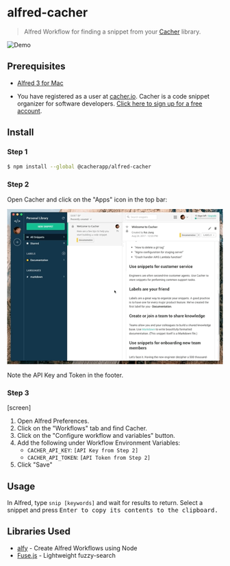 # alfred-cacher
> Alfred Workflow for finding a snippet from your [Cacher](https://www.cacher.io) library. 

![Demo](/media/demo.gif "Demo")

## Prerequisites

- [Alfred 3 for Mac](https://www.alfredapp.com/)

- You have registered as a user at [cacher.io](https://www.cacher.io). Cacher is a code snippet organizer for 
software developers. [Click here to sign up for a free account](https://www.cacher.io).

## Install

### Step 1

```bash
$ npm install --global @cacherapp/alfred-cacher
```

### Step 2

Open Cacher and click on the "Apps" icon in the top bar:

![Get API Key and Token](/media/get-key-token.gif "Get API Key and Token")

Note the API Key and Token in the footer.  

### Step 3

[screen]

1. Open Alfred Preferences. 
2. Click on the "Workflows" tab and find Cacher.
3. Click on the "Configure workflow and variables" button.
4. Add the following under Workflow Environment Variables:
    - `CACHER_API_KEY`: `[API Key from Step 2]`
    - `CACHER_API_TOKEN`: `[API Token from Step 2]`
5. Click "Save"

## Usage

In Alfred, type `snip [keywords]` and wait for results to return. Select a snippet and press <kbd>Enter</kdd> to copy
its contents to the clipboard.

## Libraries Used

- [alfy](https://github.com/sindresorhus/alfy) - Create Alfred Workflows using Node
- [Fuse.js](https://github.com/krisk/Fuse) - Lightweight fuzzy-search


